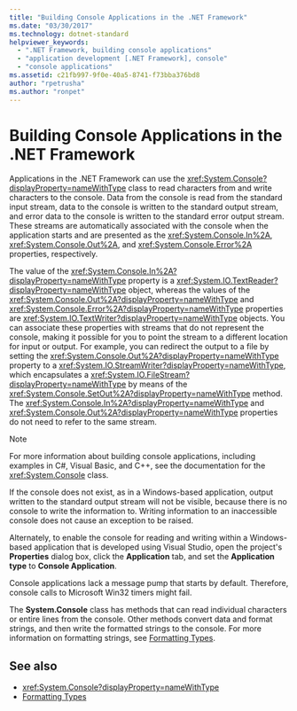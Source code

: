 ```yaml
---
title: "Building Console Applications in the .NET Framework"
ms.date: "03/30/2017"
ms.technology: dotnet-standard
helpviewer_keywords: 
  - ".NET Framework, building console applications"
  - "application development [.NET Framework], console"
  - "console applications"
ms.assetid: c21fb997-9f0e-40a5-8741-f73bba376bd8
author: "rpetrusha"
ms.author: "ronpet"
---
```

# Building Console Applications in the .NET Framework
Applications in the .NET Framework can use the <xref:System.Console?displayProperty=nameWithType> class to read characters from and write characters to the console. Data from the console is read from the standard input stream, data to the console is written to the standard output stream, and error data to the console is written to the standard error output stream. These streams are automatically associated with the console when the application starts and are presented as the <xref:System.Console.In%2A>, <xref:System.Console.Out%2A>, and <xref:System.Console.Error%2A> properties, respectively.  
  
 The value of the <xref:System.Console.In%2A?displayProperty=nameWithType> property is a <xref:System.IO.TextReader?displayProperty=nameWithType> object, whereas the values of the <xref:System.Console.Out%2A?displayProperty=nameWithType> and <xref:System.Console.Error%2A?displayProperty=nameWithType> properties are <xref:System.IO.TextWriter?displayProperty=nameWithType> objects. You can associate these properties with streams that do not represent the console, making it possible for you to point the stream to a different location for input or output. For example, you can redirect the output to a file by setting the <xref:System.Console.Out%2A?displayProperty=nameWithType> property to a <xref:System.IO.StreamWriter?displayProperty=nameWithType>, which encapsulates a <xref:System.IO.FileStream?displayProperty=nameWithType> by means of the <xref:System.Console.SetOut%2A?displayProperty=nameWithType> method. The <xref:System.Console.In%2A?displayProperty=nameWithType> and <xref:System.Console.Out%2A?displayProperty=nameWithType> properties do not need to refer to the same stream.  
  
> [!NOTE]
>  For more information about building console applications, including examples in C#, Visual Basic, and C++, see the documentation for the <xref:System.Console> class.  
  
 If the console does not exist, as in a Windows-based application, output written to the standard output stream will not be visible, because there is no console to write the information to. Writing information to an inaccessible console does not cause an exception to be raised.  
  
 Alternately, to enable the console for reading and writing within a Windows-based application that is developed using Visual Studio, open the project's **Properties** dialog box, click the **Application** tab, and set the **Application type** to **Console Application**.  
  
 Console applications lack a message pump that starts by default. Therefore, console calls to Microsoft Win32 timers might fail.  
  
 The **System.Console** class has methods that can read individual characters or entire lines from the console. Other methods convert data and format strings, and then write the formatted strings to the console. For more information on formatting strings, see [Formatting Types](../../docs/standard/base-types/formatting-types.md).  
  
## See also

- <xref:System.Console?displayProperty=nameWithType>  
- [Formatting Types](../../docs/standard/base-types/formatting-types.md)

